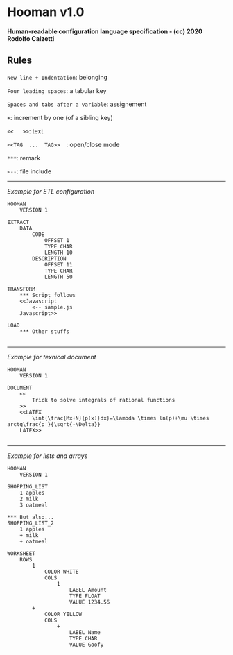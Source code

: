 # Hooman v1.0 

__Human-readable configuration language specification - (cc) 2020 Rodolfo Calzetti__


## Rules

```New line + Indentation```: belonging

```Four leading spaces```: a tabular key

```Spaces and tabs after a variable```: assignement

```+```: increment by one (of a sibling key)

```<<   >>```: text

```<<TAG  ...  TAG>>  ```: open/close mode

```***```: remark

```<--```: file include 

---

_Example for ETL configuration_

```    
HOOMAN
    VERSION 1

EXTRACT
    DATA
        CODE
            OFFSET 1
            TYPE CHAR
            LENGTH 10
        DESCRIPTION
            OFFSET 11
            TYPE CHAR
            LENGTH 50
         
TRANSFORM
    *** Script follows
    <<Javascript
        <-- sample.js
    Javascript>>
    
LOAD
    *** Other stuffs
    
```

---

_Example for texnical document_

```    
HOOMAN
    VERSION 1

DOCUMENT
    <<
        Trick to solve integrals of rational functions
    >>
    <<LATEX
        \int{\frac{Mx+N}{p(x)}dx}=\lambda \times ln(p)+\mu \times arctg\frac{p'}{\sqrt{-\Delta}}
    LATEX>>
    
```    
    

---

_Example for lists and arrays_

```    
HOOMAN
    VERSION 1

SHOPPING_LIST
    1 apples
    2 milk
    3 oatmeal
    
*** But also...
SHOPPING_LIST_2
    1 apples
    + milk
    + oatmeal

WORKSHEET
    ROWS 
        1
            COLOR WHITE
            COLS
                1
                    LABEL Amount
                    TYPE FLOAT
                    VALUE 1234.56
        +
            COLOR YELLOW
            COLS
                +
                    LABEL Name 
                    TYPE CHAR
                    VALUE Goofy
            
    
        
```    
    

